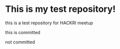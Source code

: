 <H1>This is my test repository!</H1>

this is a test repository for HACKRI meetup

this is committed

not committed
